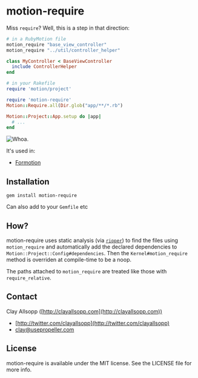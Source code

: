 # motion-require

Miss `require`? Well, this is a step in that direction:

```ruby
# in a RubyMotion file
motion_require "base_view_controller"
motion_require "../util/controller_helper"

class MyController < BaseViewController
  include ControllerHelper
end
```

```ruby
# in your Rakefile
require 'motion/project'

require 'motion-require'
Motion::Require.all(Dir.glob("app/**/*.rb")

Motion::Project::App.setup do |app|
  # ...
end
```

![Whoa.](http://i.imgur.com/JLpjqkk.jpg)

It's used in:
- [Formotion](https://github.com/clayallsopp/formotion)

## Installation

`gem install motion-require`

Can also add to your `Gemfile` etc

## How?

motion-require uses static analysis (via [`ripper`](http://www.ruby-doc.org/stdlib-1.9.3/libdoc/ripper/rdoc/Ripper.html)) to find the files using `motion_require` and automatically add the declared dependencies to `Motion::Project::Config#dependencies`. Then the `Kernel#motion_require` method is overriden at compile-time to be a noop.

The paths attached to `motion_require` are treated like those with `require_relative`.

## Contact

Clay Allsopp ([http://clayallsopp.com](http://clayallsopp.com))

- [http://twitter.com/clayallsopp](http://twitter.com/clayallsopp)
- [clay@usepropeller.com](clay@usepropeller.com)

## License

motion-require is available under the MIT license. See the LICENSE file for more info.